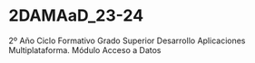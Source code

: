 # 2DAMAaD_23-24
2º Año Ciclo Formativo Grado Superior Desarrollo Aplicaciones Multiplataforma. Módulo Acceso a Datos
